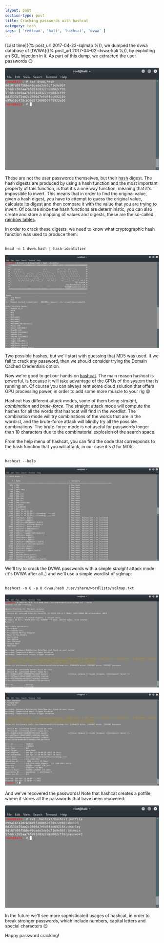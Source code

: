 ```yaml
---
layout: post
section-type: post
title: Cracking passwords with hashcat
category: tech
tags: [ 'redteam', 'kali', 'hashcat', 'dvwa' ]
---
```

[Last time]({% post_url 2017-04-23-sqlmap %}), we dumped the dvwa database of [DVWA]({% post_url 2017-04-02-dvwa-kali %}), by exploiting an SQL injection in it.
As part of this dump, we extracted the user passwords :smirk:

![hashcat](/img/posts/hashcat/hashcat.png)

These are not the user passwords themselves, but their [hash](https://en.wikipedia.org/wiki/Cryptographic_hash_function) digest.
The hash digests are produced by using a hash function and the most important property of this function, is that it's a one way function, meaning that it's impossible to invert.
This means that in order to find the original value, given a hash digest, you have to attempt to guess the original value, calculate its digest and then compare it with the value that you are trying to invert.
Of course since the hash functions are deterministic, you can also create and store a mapping of values and digests, these are the so-called [rainbow tables](https://en.wikipedia.org/wiki/Rainbow_table).

In order to crack these digests, we need to know what cryptographic hash function was used to produce them:

<pre><code data-trim class="bash">
head -n 1 dvwa.hash | hash-identifier
</code></pre>

![hashcat](/img/posts/hashcat/hashcat-0.png)

Two possible hashes, but we'll start with guessing that MD5 was used.
If we fail to crack any password, then we should consider trying the Domain Cached Credentials option.

Now we're good to get our hands on [hashcat](https://hashcat.net/hashcat/).
The main reason hashcat is powerful, is because it will take advantage of the GPUs of the system that is running on.
Of course you can always rent some cloud solution that offers GPU processing power, in order to add some more muscle to your rig :smile:

Hashcat has different attack modes, some of them being *straight*, *combination* and *brute-force*.
The straight attack mode will compute the hashes for all the words that hashcat will find in the wordlist.
The combination mode will try combinations of the words that are in the wordlist, and the brute-force attack will blindly try all the possible combinations.
The brute-force mode is not useful for passwords longer than 10 characters due to the combinatorial explosion of the search space.

From the help menu of hashcat, you can find the code that corresponds to the hash function that you will attack, in our case it's *0* for MD5:

<pre><code data-trim class="bash">
hashcat --help
</code></pre>

![hashcat](/img/posts/hashcat/hashcat-4.png)

We'll try to crack the DVWA passwords with a simple *straight* attack mode (it's DVWA after all..) and we'll use a simple wordlist of sqlmap:

<pre><code data-trim class="bash">
hashcat -m 0 -a 0 dvwa.hash /usr/share/wordlists/sqlmap.txt
</code></pre>

![hashcat](/img/posts/hashcat/hashcat-1.png)

![hashcat](/img/posts/hashcat/hashcat-2.png)

And we've recovered the passwords!
Note that hashcat creates a potfile, where it stores all the passwords that have been recovered:

![hashcat](/img/posts/hashcat/hashcat-3.png)

In the future we'll see more sophisticated usages of hashcat, in order to break stronger passwords, which include numbers, capital letters and special characters :wink:

Happy password cracking!
